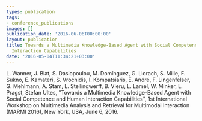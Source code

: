 ```yaml
---
types: publication
tags:
- conference_publications
images: []
publication_date: '2016-06-06T00:00:00'
layout: publication
title: Towards a Multimedia Knowledge-Based Agent with Social Competence and Human
  Interaction Capabilities
date: '2016-05-04T11:34:21+03:00'
---
```

<p>L. Wanner, J. Blat, S. Dasiopoulou, M. Domínguez, G. Llorach, S. Mille, F. Sukno, E. Kamateri, S. Vrochidis, I. Kompatsiaris, E. André, F. Lingenfelser, G. Mehlmann, A. Stam, L. Stellingwerff, B. Vieru, L. Lamel, W. Minker, L. Pragst, Stefan Ultes, "Towards a Multimedia Knowledge-Based Agent with Social Competence and Human Interaction Capabilities", 1st International Workshop on Multimedia Analysis and Retrieval for Multimodal Interaction (MARMI 2016), New York, USA, June 6, 2016.</p>
